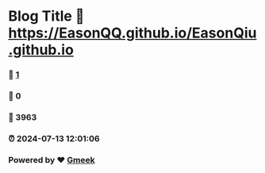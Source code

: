 # Blog Title :link: https://EasonQQ.github.io/EasonQiu.github.io 
### :page_facing_up: [1](https://EasonQQ.github.io/EasonQiu.github.io/tag.html) 
### :speech_balloon: 0 
### :hibiscus: 3963 
### :alarm_clock: 2024-07-13 12:01:06 
### Powered by :heart: [Gmeek](https://github.com/Meekdai/Gmeek)
